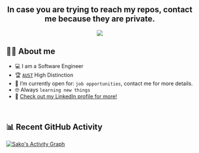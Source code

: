<h2 align="center">In case you are trying to reach my repos, contact me because they are private.</h2>

<p align="center">
  <a href="https://github.com/SakoKazanjian"><img src="https://readme-typing-svg.herokuapp.com?color=%23F7C469&size=22&duration=2500&center=true&vCenter=true&width=700&height=100&lines=Welcome+to+Sako+Kazanjian's+GitHub"></a>
</p>

## :sassy_man:  About me
- :computer: I am a Software Engineer
- :trophy: [`AUST`](https://www.aust.edu.lb/) High Distinction
- :thinking: I’m currently open for: `job opportunities`, contact me for more details.
- :nerd_face: Always `learning new things`
- 🔗 [Check out my LinkedIn profile for more!](https://www.linkedin.com/in/sako-kazanjian/) 

<br>

## 📊 Recent GitHub Activity
<a href="https://github.com/SakoKazanjian"><img alt="Sako's Activity Graph" src="https://activity-graph.herokuapp.com/graph?username=SakoKazanjian&theme=xcode" /></a>

